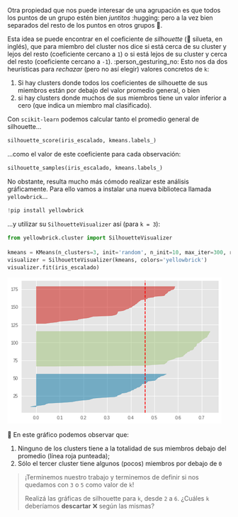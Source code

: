 Otra propiedad que nos puede interesar de una agrupación es que todos los puntos de un grupo estén bien _juntitos_ :hugging:  pero a la vez bien separados del resto de los puntos en otros grupos :dash:. 

Esta idea se puede encontrar en el coeficiente de _silhouette_ (:bust_in_silhouette: silueta, en inglés), que para miembro del cluster nos dice si está cerca de su cluster y lejos del resto (coeficiente cercano a `1`) o si está lejos de su cluster y cerca del resto (coeficiente cercano a `-1`). :person_gesturing_no: Esto nos da dos heurísticas para _rechazar_ (pero no así elegir) valores concretos de `k`: 

  1. Si hay clusters donde todos los coeficientes de silhouette de sus miembros están por debajo del valor promedio general, o bien
  2. si hay clusters donde muchos de sus miembros tiene un valor inferior a cero (que indica un miembro mal clasificado).

Con `scikit-learn` podemos calcular tanto el promedio general de silhouette... 
  
```python
silhouette_score(iris_escalado, kmeans.labels_)
```

...como el valor de este coeficiente para cada observación:

```python
silhouette_samples(iris_escalado, kmeans.labels_)
```

No obstante, resulta mucho más cómodo realizar este análisis gráficamente. Para ello vamos a instalar una nueva biblioteca llamada `yellowbrick`...

```python
!pip install yellowbrick
```

...y utilizar su `SilhouetteVisualizer` así (para `k = 3`):

```python
from yellowbrick.cluster import SilhouetteVisualizer

kmeans = KMeans(n_clusters=3, init='random', n_init=10, max_iter=300, random_state=42)
visualizer = SilhouetteVisualizer(kmeans, colors='yellowbrick')
visualizer.fit(iris_escalado)
```

<img src="https://raw.githubusercontent.com/MumukiProject/mumuki-guia-python3-clustering/master/assets/silhouette_k3_1672641063335.png" alt="silhouette_k3_1672641063335.png" width="auto" height="auto">


:eyes: En este gráfico podemos observar que: 
 
 1. Ninguno de los clusters tiene a la totalidad de sus miembros debajo del promedio (línea roja punteada);
 2. Sólo el tercer cluster tiene algunos (pocos) miembros por debajo de `0`

> ¡Terminemos nuestro trabajo y terminemos de definir si nos quedamos con `3` o `5` como valor de `k`! 
>
> Realizá las gráficas de silhouette para `k`, desde `2` a `6`. ¿Cuáles `k` deberíamos **descartar** :x: según las mismas? 


